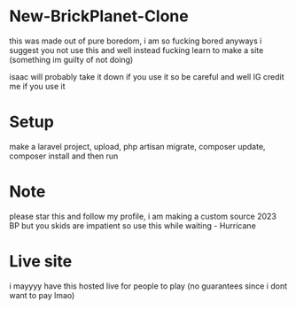 # New-BrickPlanet-Clone
this was made out of pure boredom, i am so fucking bored anyways i suggest you not use this and well instead fucking learn to make a site (something im guilty of not doing)

isaac will probably take it down if you use it so be careful and well IG credit me if you use it

# Setup
make a laravel project, upload, php artisan migrate, composer update, composer install and then run

# Note
please star this and follow my profile, i am making a custom source 2023 BP but you skids are impatient so use this while waiting - Hurricane

# Live site
i mayyyy have this hosted live for people to play (no guarantees since i dont want to pay lmao)
